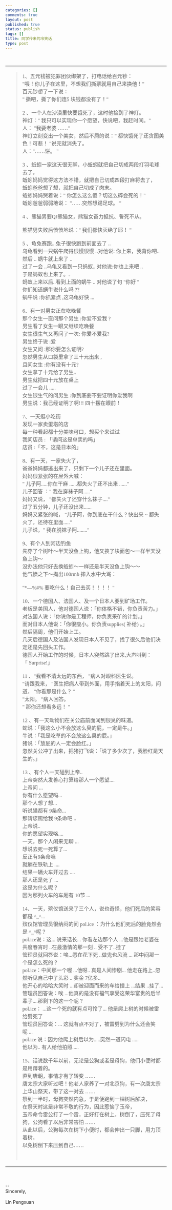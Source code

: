 ```yaml
--- 
categories: []
comments: true
layout: post
published: true
status: publish
tags: []
title: 同学传来的冷笑话
type: post
---
```

<div id="msgcns!3725CC0EE38B1F6!1699" class="bvMsg">
<font color="#666666"><br><font face="仿宋_GB2312">
<table width="100%"><tbody><tr><td width="100%">
      <blockquote>
        <div>1、五元钱被犯罪团伙绑架了，打电话给百元钞：</div>
        <div>"喂！你儿子在这里，不想我们撕票就用自己来换他！"</div>
        <div>百元钞想了一下说：</div>
        <div>" 撕吧，撕了你们连5 块钱都没有了！"</div>
        <div> </div>
        <div>2 、一个人在沙漠里快要饿死了，这时他捡到了神灯。</div>
        <div>神灯：" 我只可以实现你一个愿望，快说吧，我赶时间。"</div>
        <div>人： "我要老婆 ……"</div>
        <div>神灯立刻变出一个美女，然后不屑的说：" 都快饿死了还贪图美色！可悲！ "说完就消失了。</div>
        <div>人："……饼。 "</div>
        <div> </div>
        <div>3 、蚯蚓一家这天很无聊，小蚯蚓就把自己切成两段打羽毛球去了，</div>
        <div>蚯蚓妈妈觉得这方法不错，就把自己切成四段打麻将去了，</div>
        <div>蚯蚓爸爸想了想，就把自己切成了肉末。</div>
        <div>蚯蚓妈妈哭着说：" 你怎么这么傻？切这么碎会死的！"</div>
        <div>蚯蚓爸爸弱弱地说： "……突然想踢足球。 "</div>
        <div> </div>
        <div>4 、熊猫男要QJ熊猫女，熊猫女奋力抵抗、誓死不从。</div>
        <div> </div>
        <div>熊猫男失败后愤愤地说：" 我们都快灭绝了耶！ "</div>
        <div> </div>
        <div>5 、龟兔赛跑...兔子很快跑到前面去了 ..</div>
        <div>乌龟看到一只蜗牛爬得很慢很慢 ..对他说: 你上来，我背你吧..</div>
        <div>然后 .. 蜗牛就上来了 ..</div>
        <div>过了一会 ..乌龟又看到一只蚂蚁.. 对他说:你也上来吧 ..</div>
        <div>于是蚂蚁也上来了。.</div>
        <div>蚂蚁上来以后..看到上面的蜗牛 .. 对他说了句 "你好 "</div>
        <div>你们知道蜗牛说什么吗 ??</div>
        <div>蜗牛说 :你抓紧点 ,这乌龟好快 ...</div>
        <div> </div>
        <div>6、有一对男女正在吃晚餐</div>
        <div>那个女生一直问那个男生 :你爱不爱我 ?</div>
        <div>男生看了女生一眼又继续吃晚餐</div>
        <div>女生很生气又再问了一次: 你爱不爱我?</div>
        <div>男生终于说 :爱</div>
        <div>女生又问 :那你要怎么证明?</div>
        <div>忽然男生从口袋里拿了三十元出来 ,</div>
        <div>且问女生 :你有没有十元?</div>
        <div>女生拿了十元给了男生..</div>
        <div>男生就把四十元放在桌上</div>
        <div>过了一会儿 .....</div>
        <div>女生很生气的问男生 :你到底要不要证明你爱我啊</div>
        <div>男生说：我己经证明了啊!!! 四十摆在眼前！</div>
        <div> </div>
        <div>7、一天逛小吃街</div>
        <div>发现一家卖蛋塔的店</div>
        <div>每一种看起都十分美味可口，想买个来试试</div>
        <div>我问店员 : 「请问这是单卖的吗」</div>
        <div>店员 :「不，这是日本的」</div>
        <div> </div>
        <div>8、有一天，一家失火了，</div>
        <div>爸爸妈妈都逃出来了，只剩下一个儿子还在里面。</div>
        <div>妈妈很紧张的在屋外大喊：</div>
        <div>" 儿子阿.....你在干麻 ......都失火了还不出来 ......"</div>
        <div>儿子回答 ：" 我在穿袜子阿....."</div>
        <div>妈妈又说， "都失火了还穿什么袜子...."</div>
        <div>过了五分钟，儿子还没出来......</div>
        <div>妈妈又紧张的喊， "儿子阿，你到底在干什么？快出来 ~ 都失火了，还待在里面....."</div>
        <div>儿子说，" 我在脱袜子阿........"</div>
        <div> </div>
        <div>9、有个人到河边钓鱼</div>
        <div>先穿了个树叶～半天没鱼上钩，他又换了块面包～一样半天没鱼上钩～</div>
        <div>没办法他只好去换蚯蚓～一样还是半天没鱼上钩～～</div>
        <div>他气愤之下～掏出100rmb 摔入水中大骂：</div>
        <div> </div>
        <div>"*—%#% 要吃什么！自己去买！！！！ "</div>
        <div> </div>
        <div>10、一个德国人、法国人、及一个日本人要到矿场工作。</div>
        <div>老板是美国人，他对德国人说：「你体格不错，你负责苦力。」</div>
        <div>对法国人说：「你说你是工程师，你负责采矿的计划。」</div>
        <div>而对日本人他说：「你很瘦小。你负责supplies( 补给) 。」</div>
        <div>然后隔周，他们开始上工。</div>
        <div>几天后德国人及法国人发现日本人不见了，找了很久后他们决定还是先回头工作。</div>
        <div>德国人开始工作的时候，日本人突然跳了出来,大声叫到：</div>
        <div>「 Surprise!」</div>
        <div> </div>
        <div>11 、"我看不清太远的东西， "病人对眼科医生说。</div>
        <div>"请跟我来， "医生把病人带到外面，用手指着天上的太阳，问道， "你看那是什么？ "</div>
        <div>"太阳。 "病人回答。</div>
        <div>" 那你还想看多远！ "</div>
        <div> </div>
        <div>12 、有一天动物们在关公庙前面闻到很臭的味道。</div>
        <div>蛇说：「我这么小不会放这么臭的屁，一定是牛。」</div>
        <div>牛说：「我是吃草的不会放这么臭的屁。」</div>
        <div>猪说：「放屁的人一定会脸红。」</div>
        <div>忽然关公冲了出来，把猪打飞说：「说了多少次了，我脸红是天生的。」</div>
        <div> </div>
        <div>13 、有个人一天碰到上帝..</div>
        <div>上帝突然大发善心打算给那人一个愿望....</div>
        <div>上帝问 ...</div>
        <div>你有什么愿望吗...</div>
        <div>那个人想了想...</div>
        <div>听说猫都有 9条命...</div>
        <div>那请您赐给我 9条命吧 ..</div>
        <div>上帝说..</div>
        <div>你的愿望实现咯....</div>
        <div>一天，那个人闲来无聊 ...</div>
        <div>想说去死一死算了...</div>
        <div>反正有9条命嘛</div>
        <div>就躺在铁轨上 ....</div>
        <div>结果一辆火车开过去 ....</div>
        <div>那人还是死了 ...</div>
        <div>这是为什么呢？</div>
        <div>因为那列火车的车厢有 10节 ...</div>
        <div> </div>
        <div>14、一天，殡仪馆送来了三个人，说也奇怪，他们死后的笑容都是 ^_^...</div>
        <div>殡仪馆管理员很纳闷的问 pol.ice ：为什么他们死后的脸竟然会是 ^_^呢？</div>
        <div>pol.ice说：这... 说来话长... 你看左边那个人 ...他是跟她老婆在共度春宵时 ..在最激情的那一刻 .. 受不了..挂了</div>
        <div>管理员就回答说：唉...愿在花下死 ..做鬼也风流 ... 那中间那一个是怎么死的？</div>
        <div>pol.ice：中间那一个喔 ...他呀.. 真是人间惨剧... 他走在路上..忽然听见自己中了头彩 .. 奖金 7亿多..</div>
        <div>他开心的哈哈大笑时 ...却被迎面而来的车给撞上 ...结果 ..挂了...</div>
        <div>管理员回答说：唉 ...他真的是没有福气享受这荣华富贵的后半辈子....那剩下的这一个呢？</div>
        <div>pol.ice： ...这一个死的就有点可怜了... 他是爬上树的时候被雷给劈死了</div>
        <div>管理员回答说：... 这就有点不对了，被雷劈到为什么还会笑呢 ...</div>
        <div>pol.ice 说：因为他爬上树后以为.....突然一道闪电 .....</div>
        <div>他以为.. 有人给他拍照.....</div>
        <div> </div>
        <div>15、话说数千年以前，无论是公狗或者是母狗，他们小便时都是用蹲着的。</div>
        <div>直到唐朝，事情才有了转变 ……</div>
        <div>唐太宗大家听过吧！他老人家养了一对北京狗，有一次唐太宗上华山祭天，带了这一对去 ……</div>
        <div>祭到一半时，母狗突然内急，于是便跑到一棵树后解决，</div>
        <div>在祭天时这是非常不敬的行为，因此惹恼了玉帝，</div>
        <div>玉帝命令雷公打了一个雷，正好打在树上，树倒了，压死了母狗，公狗看了以后非常害怕 ……</div>
        <div>从此以后，公狗每次在树下小便时，都会伸出一只脚，用力顶着树，</div>
        <div>以免树倒下来压到自己……</div>
        <div> </div>
        <div> </div>
</blockquote>
</td></tr></tbody></table></font></font><br><br>-- <br>Sincerely,<br><br>Lin Pengxuan
</div>
